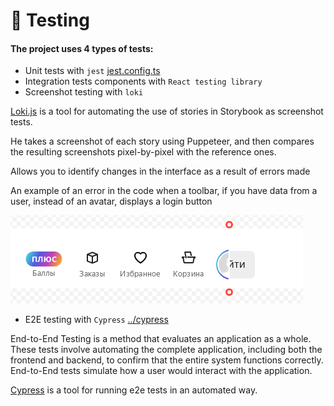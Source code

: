 # 🧪 Testing

#### The project uses 4 types of tests:

-   Unit tests with `jest` [jest.config.ts](..\config\jest\jest.config.ts)
    <br>
-   Integration tests components with `React testing library`
    <br>
-   Screenshot testing with `loki`

[Loki.js](https://loki.js.org) is a tool for automating the use of stories in Storybook as screenshot tests.

He takes a screenshot of each story using Puppeteer, and then compares the resulting screenshots pixel-by-pixel with the reference ones.

Allows you to identify changes in the interface as a result of errors made

An example of an error in the code when a toolbar, if you have data from a user, instead of an avatar, displays a login button

![header-menu-user-data-error](images/header-menu-user-data-error.png 'header-menu-user-data-error')

-   E2E testing with `Cypress` [../cypress](..\cypress)

End-to-End Testing is a method that evaluates an application as a whole. These tests involve automating the complete application, including both the frontend and backend, to confirm that the entire system functions correctly. End-to-End tests simulate how a user would interact with the application.

[Cypress](https://cypress.io) is a tool for running e2e tests in an automated way.
